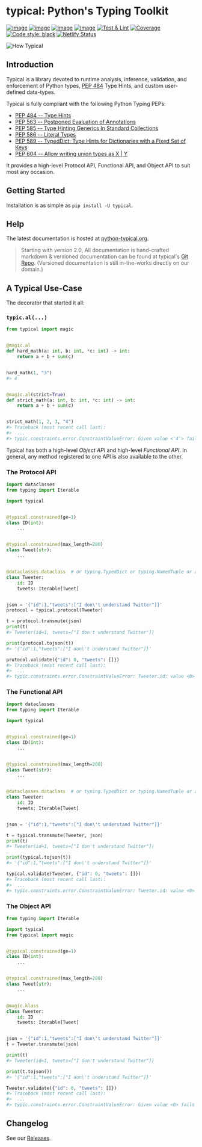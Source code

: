 # typical: Python's Typing Toolkit
[![image](https://img.shields.io/pypi/v/typical.svg)](https://pypi.org/project/typical/)
[![image](https://img.shields.io/pypi/l/typical.svg)](https://pypi.org/project/typical/)
[![image](https://img.shields.io/pypi/pyversions/typical.svg)](https://pypi.org/project/typical/)
[![image](https://img.shields.io/github/languages/code-size/seandstewart/typical.svg?style=flat)](https://github.com/seandstewart/typical)
[![Test & Lint](https://github.com/seandstewart/typical/workflows/Test%20&%20Lint/badge.svg)](https://github.com/seandstewart/typical/actions)
[![Coverage](https://codecov.io/gh/seandstewart/typical/branch/master/graph/badge.svg)](https://codecov.io/gh/seandstewart/typical)
[![Code style: black](https://img.shields.io/badge/code%20style-black-000000.svg)](https://github.com/ambv/black)
[![Netlify Status](https://api.netlify.com/api/v1/badges/982a0ced-bb7f-4391-87e8-1957071d2f66/deploy-status)](https://app.netlify.com/sites/typical-python/deploys)

![How Typical](static/typical.png)

## Introduction

Typical is a library devoted to runtime analysis, inference,
validation, and enforcement of Python types,
[PEP 484](https://www.python.org/dev/peps/pep-0484/) Type Hints, and
custom user-defined data-types.

Typical is fully compliant with the following Python Typing PEPs:

- [PEP 484 -- Type Hints](https://www.python.org/dev/peps/pep-0484/)
- [PEP 563 -- Postponed Evaluation of Annotations](https://www.python.org/dev/peps/pep-0563/)
- [PEP 585 -- Type Hinting Generics In Standard Collections](https://www.python.org/dev/peps/pep-0585/)
- [PEP 586 -- Literal Types](https://www.python.org/dev/peps/pep-0586/)
- [PEP 589 -- TypedDict: Type Hints for Dictionaries with a Fixed Set of Keys](https://www.python.org/dev/peps/pep-0589/)
- [PEP 604 -- Allow writing union types as X | Y](https://www.python.org/dev/peps/pep-0604/)

It provides a high-level Protocol API, Functional API, and Object API to suit most any
occasion.

## Getting Started

Installation is as simple as `pip install -U typical`.
## Help

The latest documentation is hosted at
[python-typical.org](https://python-typical.org/).

> Starting with version 2.0, All documentation is hand-crafted
> markdown & versioned documentation can be found at typical's
> [Git Repo](https://github.com/seandstewart/typical/tree/master/docs).
> (Versioned documentation is still in-the-works directly on our
> domain.)

## A Typical Use-Case

The decorator that started it all:

### `typic.al(...)`

```python
from typical import magic


@magic.al
def hard_math(a: int, b: int, *c: int) -> int:
    return a + b + sum(c)


hard_math(1, "3")
#> 4


@magic.al(strict=True)
def strict_math(a: int, b: int, *c: int) -> int:
    return a + b + sum(c)


strict_math(1, 2, 3, "4")
#> Traceback (most recent call last):
#>  ...
#> typic.constraints.error.ConstraintValueError: Given value <'4'> fails constraints: (type=int, nullable=False, coerce=False)

```

Typical has both a high-level *Object API* and high-level
*Functional API*. In general, any method registered to one API is also
available to the other.

### The Protocol API

```python
import dataclasses
from typing import Iterable

import typical


@typical.constrained(ge=1)
class ID(int):
    ...


@typical.constrained(max_length=280)
class Tweet(str):
    ...


@dataclasses.dataclass  # or typing.TypedDict or typing.NamedTuple or annotated class...
class Tweeter:
    id: ID
    tweets: Iterable[Tweet]


json = '{"id":1,"tweets":["I don\'t understand Twitter"]}'
protocol = typical.protocol(Tweeter)

t = protocol.transmute(json)
print(t)
#> Tweeter(id=1, tweets=["I don't understand Twitter"])

print(protocol.tojson(t))
#> '{"id":1,"tweets":["I don\'t understand Twitter"]}'

protocol.validate({"id": 0, "tweets": []})
#> Traceback (most recent call last):
#>  ...
#> typic.constraints.error.ConstraintValueError: Tweeter.id: value <0> fails constraints: (type=int, nullable=False, coerce=False, ge=1)
```

### The Functional API

```python
import dataclasses
from typing import Iterable

import typical


@typical.constrained(ge=1)
class ID(int):
    ...


@typical.constrained(max_length=280)
class Tweet(str):
    ...


@dataclasses.dataclass  # or typing.TypedDict or typing.NamedTuple or annotated class...
class Tweeter:
    id: ID
    tweets: Iterable[Tweet]


json = '{"id":1,"tweets":["I don\'t understand Twitter"]}'

t = typical.transmute(Tweeter, json)
print(t)
#> Tweeter(id=1, tweets=["I don't understand Twitter"])

print(typical.tojson(t))
#> '{"id":1,"tweets":["I don\'t understand Twitter"]}'

typical.validate(Tweeter, {"id": 0, "tweets": []})
#> Traceback (most recent call last):
#>  ...
#> typic.constraints.error.ConstraintValueError: Tweeter.id: value <0> fails constraints: (type=int, nullable=False, coerce=False, ge=1)
```

### The Object API

```python
from typing import Iterable

import typical
from typical import magic


@typical.constrained(ge=1)
class ID(int):
    ...


@typical.constrained(max_length=280)
class Tweet(str):
    ...


@magic.klass
class Tweeter:
    id: ID
    tweets: Iterable[Tweet]


json = '{"id":1,"tweets":["I don\'t understand Twitter"]}'
t = Tweeter.transmute(json)

print(t)
#> Tweeter(id=1, tweets=["I don't understand Twitter"])

print(t.tojson())
#> '{"id":1,"tweets":["I don\'t understand Twitter"]}'

Tweeter.validate({"id": 0, "tweets": []})
#> Traceback (most recent call last):
#>  ...
#> typic.constraints.error.ConstraintValueError: Given value <0> fails constraints: (type=int, nullable=False, coerce=False, ge=1)
```


## Changelog

See our
[Releases](https://github.com/seandstewart/typical/releases).
